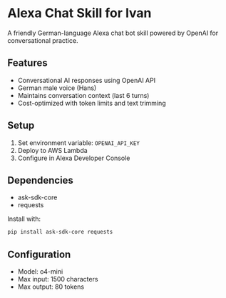 # Alexa Chat Skill for Ivan

A friendly German-language Alexa chat bot skill powered by OpenAI for conversational practice.

## Features
- Conversational AI responses using OpenAI API
- German male voice (Hans)
- Maintains conversation context (last 6 turns)
- Cost-optimized with token limits and text trimming

## Setup

1. Set environment variable: `OPENAI_API_KEY`
2. Deploy to AWS Lambda
3. Configure in Alexa Developer Console

## Dependencies
- ask-sdk-core
- requests

Install with:
```bash
pip install ask-sdk-core requests
```

## Configuration
- Model: o4-mini
- Max input: 1500 characters
- Max output: 80 tokens
